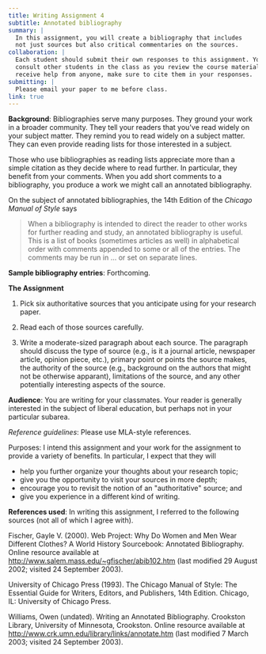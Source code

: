```yaml
---
title: Writing Assignment 4
subtitle: Annotated bibliography
summary: |
  In this assignment, you will create a bibliography that includes
  not just sources but also critical commentaries on the sources.
collaboration: |
  Each student should submit their own responses to this assignment. You may
  consult other students in the class as you review the course materials. If you
  receive help from anyone, make sure to cite them in your responses. 
submitting: |
  Please email your paper to me before class.
link: true
---
```

**Background**: Bibliographies serve many purposes. They ground
your work in a broader community. They tell your readers that you've
read widely on your subject matter. They remind you to read widely
on a subject matter. They can even provide reading lists for those
interested in a subject.

Those who use bibliographies as reading lists appreciate more than
a simple citation as they decide where to read further. In particular,
they benefit from your comments. When you add short comments to a
bibliography, you produce a work we might call an annotated
bibliography.

On the subject of annotated bibliographies, the 14th Edition of the
_Chicago Manual of Style_ says

> When a bibliography is intended to direct the reader to other
works for further reading and study, an annotated bibliography is
useful. This is a list of books (sometimes articles as well) in
alphabetical order with comments appended to some or all of the
entries. The comments may be run in ... or set on separate lines.

**Sample bibliography entries**: Forthcoming.

**The Assignment**

1. Pick six authoritative sources that you anticipate using for
your research paper.

2. Read each of those sources carefully.

3. Write a moderate-sized paragraph about each source. The paragraph
should discuss the type of source (e.g., is it a journal article,
newspaper article, opinion piece, etc.), primary point or points
the source makes, the authority of the source (e.g., background on
the authors that might not be otherwise apparant), limitations of
the source, and any other potentially interesting aspects of the
source.

**Audience**: You are writing for your classmates. Your reader is
generally interested in the subject of liberal education, but perhaps
not in your particular subarea.

*Reference guidelines*: Please use MLA-style references.

Purposes: I intend this assignment and your work for the assignment to provide a variety of benefits. In particular, I expect that they will

* help you further organize your thoughts about your research topic;
* give you the opportunity to visit your sources in more depth;
* encourage you to revisit the notion of an "authoritative" source; and
* give you experience in a different kind of writing.

**References used**: In writing this assignment, I referred to the following sources (not all of which I agree with).

Fischer, Gayle V. (2000). Web Project: Why Do Women and Men Wear Different Clothes? A World History Sourcebook: Annotated Bibliography. Online resource available at <http://www.salem.mass.edu/~gfischer/abib102.htm> (last modified 29 August 2002; visited 24 September 2003).

University of Chicago Press (1993). The Chicago Manual of Style: The Essential Guide for Writers, Editors, and Publishers, 14th Edition. Chicago, IL: University of Chicago Press.

Williams, Owen (undated). Writing an Annotated Bibliography. Crookston Library, University of Minnesota, Crookston. Online resource available at <http://www.crk.umn.edu/library/links/annotate.htm> (last modified 7 March 2003; visited 24 September 2003).

